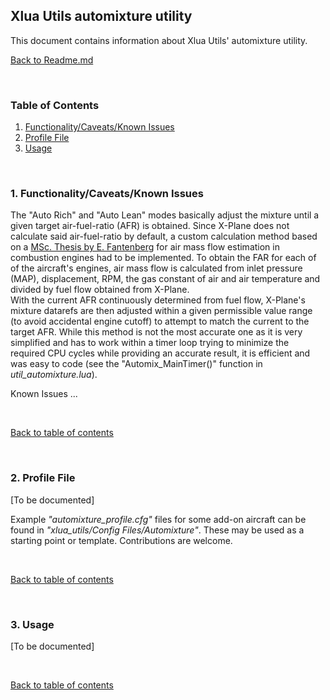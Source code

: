 ## Xlua Utils automixture utility

This document contains information about Xlua Utils' automixture utility.

[Back to Readme.md](../README.md) 

&nbsp;

<a name="toc"></a>
### Table of Contents
1. [Functionality/Caveats/Known Issues](#1)  
2. [Profile File](#2)   
3. [Usage](#3)   

&nbsp; 

### 1. Functionality/Caveats/Known Issues

The  "Auto Rich" and "Auto Lean" modes basically adjust the mixture until a given target air-fuel-ratio (AFR) is obtained. Since X-Plane does not calculate said air-fuel-ratio by default, a custom calculation method based on a [MSc. Thesis by E. Fantenberg](http://liu.diva-portal.org/smash/get/diva2:1259188/FULLTEXT01.pdf) for air mass flow estimation in combustion engines had to be implemented.
To obtain the FAR for each of of the aircraft's engines, air mass flow is calculated from inlet pressure (MAP), displacement, RPM, the gas constant of air and air temperature and divided by fuel flow obtained from X-Plane.    
With the current AFR continuously determined from fuel flow, X-Plane's mixture datarefs are then adjusted within a given permissible value range (to avoid accidental engine cutoff) to attempt to match the current to the target AFR.
While this method is not the most accurate one as it is very simplified and has to work within a timer loop trying to minimize the required CPU cycles while providing an accurate result, it is efficient and was easy to code (see the "Automix_MainTimer()" function in _util_automixture.lua_).   

Known Issues ...

&nbsp;

[Back to table of contents](#toc)

&nbsp;

### 2. Profile File

[To be documented]

Example _"automixture_profile.cfg"_ files for some add-on aircraft can be found in _"xlua_utils/Config Files/Automixture"_. These may be used as a starting point or template. Contributions are welcome.

&nbsp;

[Back to table of contents](#toc)

&nbsp;

### 3. Usage

[To be documented]

&nbsp;

[Back to table of contents](#toc)

&nbsp;